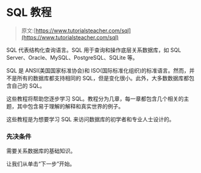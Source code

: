 # SQL 教程

> 原文:[https://www.tutorialsteacher.com/sql](https://www.tutorialsteacher.com/sql)

SQL 代表结构化查询语言。SQL 用于查询和操作底层关系数据库，如 SQL Server、Oracle、MySQL、PostgreSQL、SQLite 等。

SQL 是 ANSI(美国国家标准协会)和 ISO(国际标准化组织)的标准语言。然而，并不是所有的数据库都支持相同的 SQL，但是变化很小。此外，大多数数据库都包含自己的 SQL。

这些教程将帮助您逐步学习 SQL。教程分为几章，每一章都包含几个相关的主题，其中包含易于理解的解释和真实世界的例子。

这些教程是为想要学习 SQL 来访问数据库的初学者和专业人士设计的。

### 先决条件

需要关系数据库的基础知识。

让我们从单击“下一步”开始。